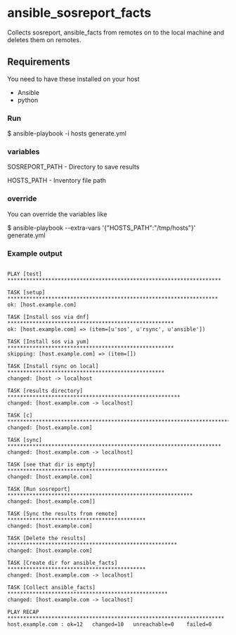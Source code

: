 # ansible_sosreport_facts
Collects sosreport, ansible_facts from remotes on to the local machine and deletes them on remotes.

## Requirements
You need to have these installed on your host
   - Ansible
   - python

### Run
$ ansible-playbook -i hosts generate.yml

### variables

SOSREPORT_PATH - Directory to save results

HOSTS_PATH - Inventory file path

### override
You can override the variables like

$ ansible-playbook --extra-vars '{"HOSTS_PATH":"/tmp/hosts"}' generate.yml

### Example output

```

PLAY [test] ********************************************************************

TASK [setup] *******************************************************************
ok: [host.example.com]

TASK [Install sos via dnf] *****************************************************
ok: [host.example.com] => (item=[u'sos', u'rsync', u'ansible'])

TASK [Install sos via yum] *****************************************************
skipping: [host.example.com] => (item=[]) 

TASK [Install rsync on local] **************************************************
changed: [host -> localhost

TASK [results directory] *******************************************************
changed: [host.example.com -> localhost]

TASK [c] ***********************************************************************
changed: [host.example.com]

TASK [sync] ********************************************************************
changed: [host.example.com -> localhost]

TASK [see that dir is empty] ***************************************************
changed: [host.example.com]

TASK [Run sosreport] ***********************************************************
changed: [host.example.com]]

TASK [Sync the results from remote] ********************************************
changed: [host.example.com]

TASK [Delete the results] ******************************************************
changed: [host.example.com]

TASK [Create dir for ansible_facts] ********************************************
changed: [host.example.com -> localhost]

TASK [Collect ansible_facts] ***************************************************
changed: [host.example.com -> localhost]

PLAY RECAP *********************************************************************
host.example.com : ok=12   changed=10   unreachable=0    failed=0

```
